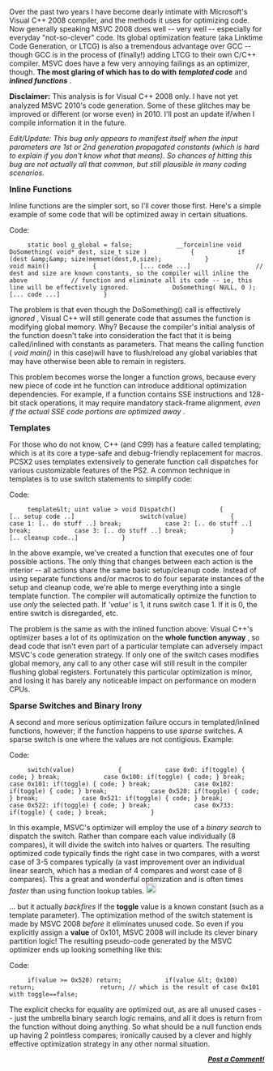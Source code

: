 <div class="single-article">

<div class="item-page clearfix">

<div style="text-align:center;">

</div>

Over the past two years I have become dearly intimate with Microsoft's
Visual C++ 2008 compiler, and the methods it uses for optimizing code.
Now generally speaking MSVC 2008 does well -- very well -- especially
for everyday "not-so-clever" code. Its global optimization feature (aka
Linktime Code Generation, or LTCG) is also a tremendous advantage over
GCC -- though GCC is in the process of (finally!) adding LTCG to their
own C/C++ compiler. MSVC does have a few very annoying failings as an
optimizer, though. **The most glaring of which has to do with**
***templated code*** and ***inlined functions*** .  
  
<span style="font-size: 11pt;"> **Disclaimer:** </span> This analysis is
for Visual C++ 2008 only. I have not yet analyzed MSVC 2010's code
generation. Some of these glitches may be improved or different (or
worse even) in 2010. I'll post an update if/when I compile information
it in the future.  
  
*Edit/Update: This bug only appears to manifest itself when the input
parameters are 1st or 2nd generation propagated constants (which is hard
to explain if you don't know what that means). So chances of hitting
this bug are not actually all that common, but still plausible in many
coding scenarios.*

  
<span style="font-size: 12pt;"> **Inline Functions** </span>  
  
Inline functions are the simpler sort, so I'll cover those first. Here's
a simple example of some code that will be optimized away in certain
situations.

<div class="codeblock">

<div class="title">

Code:

</div>

<div class="body" dir="ltr">

`      static bool g_global = false;            __forceinline void DoSomething( void* dest, size_t size )            {            if (dest &amp;&amp; size)memset(dest,0,size);            }                  void main()            {            [... code ...]                  // dest and size are known constants, so the compiler will inline the above            // function and eliminate all its code -- ie, this line will be effectively ignored.            DoSomething( NULL, 0 );                  [... code ...]            }     `

</div>

</div>

  
The problem is that even though the DoSomething() call is effectively
*ignored* , Visual C++ will still generate code that assumes the
function is modifying global memory. Why? Because the compiler's initial
analysis of the function doesn't take into consideration the fact that
it is being called/inlined with constants as parameters. That means the
calling function ( *void main()* in this case)will have to flush/reload
any global variables that may have otherwise been able to remain in
registers.  
  
This problem becomes worse the longer a function grows, because every
new piece of code int he function can introduce additional optimization
dependencies. For example, if a function contains SSE instructions and
128-bit stack operations, it may require mandatory stack-frame
alignment, *even if the actual SSE code portions are optimized away* .  
  
<span style="font-size: 12pt;"> **Templates** </span>  
  
For those who do not know, C++ (and C99) has a feature called
templating; which is at its core a type-safe and debug-friendly
replacement for macros. PCSX2 uses templates extensively to generate
function call dispatches for various customizable features of the PS2. A
common technique in templates is to use switch statements to simplify
code:

<div class="codeblock">

<div class="title">

Code:

</div>

<div class="body" dir="ltr">

`      template&lt; uint value > void Dispatch()            {            [.. setup code ..]                  switch(value)            {            case 1: [.. do stuff ..] break;            case 2: [.. do stuff ..] break;            case 3: [.. do stuff ..] break;            }                  [.. cleanup code..]            }     `

</div>

</div>

  
In the above example, we've created a function that executes one of four
possible actions. The only thing that changes between each action is the
interior -- all actions share the same basic setup/cleanup code. Instead
of using separate functions and/or macros to do four separate instances
of the setup and cleanup code, we're able to merge everything into a
single template function. The compiler will automatically optimize the
function to use *only* the selected path. If *'value'* is 1, it runs
switch case 1. If it is 0, the entire switch is disregarded, etc.  
  
The problem is the same as with the inlined function above: Visual C++'s
optimizer bases a lot of its optimization on the **whole function
anyway** , so dead code that isn't even part of a particular template
can adversely impact MSVC's code generation strategy. If only one of the
switch cases modifies global memory, any call to any other case will
still result in the compiler flushing global registers. Fortunately this
particular optimization is minor, and losing it has barely any
noticeable impact on performance on modern CPUs.  
  
<span style="font-size: 12pt;"> **Sparse Switches and Binary Irony**
</span>  
  
A second and more serious optimization failure occurs in
templated/inlined functions, however; if the function happens to use
*sparse* switches. A sparse switch is one where the values are not
contigious. Example:

<div class="codeblock">

<div class="title">

Code:

</div>

<div class="body" dir="ltr">

`      switch(value)            {            case 0x0: if(toggle) { code; } break;            case 0x100: if(toggle) { code; } break;            case 0x101: if(toggle) { code; } break;            case 0x102: if(toggle) { code; } break;            case 0x520: if(toggle) { code; } break;            case 0x521: if(toggle) { code; } break;            case 0x522: if(toggle) { code; } break;            case 0x733: if(toggle) { code; } break;            }     `

</div>

</div>

  
In this example, MSVC's optimizer will employ the use of a *binary
search* to dispatch the switch. Rather than compare each value
individually (8 compares), it will divide the switch into halves or
quarters. The resulting optimized code typically finds the right case in
two compares, with a worst case of 3-5 compares typically (a vast
improvement over an individual linear search, which has a median of 4
compares and worst case of 8 compares). This a great and wonderful
optimization and is often times *faster* than using function lookup
tables.
<img src="https://pcsx2.net/images/stories/frontend/smilies/smile.gif" class="yvSmiley" width="20" height="20" alt="Smile" />  
  
... but it actually *backfires* if the **toggle** value is a known
constant (such as a template parameter). The optimization method of the
switch statement is made by MSVC 2008 *before* it eliminates unused
code. So even if you explicitly assign a **value** of 0x101, MSVC 2008
will include its clever binary partition logic! The resulting
pseudo-code generated by the MSVC optimizer ends up looking something
like this:

<div class="codeblock">

<div class="title">

Code:

</div>

<div class="body" dir="ltr">

`      if(value >= 0x520) return;            if(value &lt; 0x100) return;                  return; // which is the result of case 0x101 with toggle==false;     `

</div>

</div>

  
The explicit checks for equality are optimized out, as are all unused
cases -- just the umbrella binary search logic remains, and all it does
is return from the function without doing anything. So what should be a
null function ends up having 2 pointless compares; ironically caused by
a clever and highly effective optimization strategy in any other normal
situation.  
  

<div
style="font-style: italic; font-size: 10pt; font-weight: bold; text-align: right;">

[Post a Comment!](http://forums.pcsx2.net/thread-17310.html)

</div>

</div>

</div>
